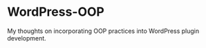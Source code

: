 WordPress-OOP
=============

My thoughts on incorporating OOP practices into WordPress plugin development.

